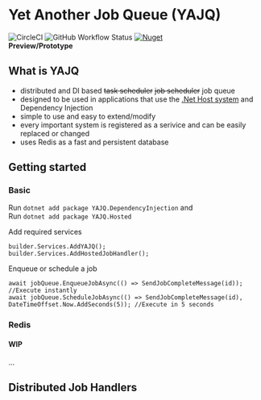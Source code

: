 # Yet Another Job Queue (YAJQ)

![CircleCI](https://img.shields.io/circleci/build/github/joshua211/YAJQ.Net/master?style=flat-square)
![GitHub Workflow Status](https://img.shields.io/github/workflow/status/joshua211/YAJQ.net/cd?label=deploy&style=flat-square)
[![Nuget](https://img.shields.io/nuget/v/YAJQ.Core?style=flat-square)](https://www.nuget.org/packages/YAJQ.Core)
<br/>
**Preview/Prototype**

## What is YAJQ
* distributed and DI based ~~task scheduler~~ ~~job scheduler~~ job queue
* designed to be used in applications that use the [.Net Host system](https://learn.microsoft.com/en-us/dotnet/core/extensions/generic-host) and Dependency Injection 
* simple to use and easy to extend/modify
* every important system is registered as a serivice and can be easily replaced or changed
* uses Redis as a fast and persistent database

## Getting started

### Basic

Run ``dotnet add package YAJQ.DependencyInjection`` and <br>
Run ``dotnet add package YAJQ.Hosted``

Add required services
```
builder.Services.AddYAJQ();
builder.Services.AddHostedJobHandler();
```

Enqueue or schedule a job
```
await jobQueue.EnqueueJobAsync(() => SendJobCompleteMessage(id)); //Execute instantly
await jobQueue.ScheduleJobAsync(() => SendJobCompleteMessage(id), DateTimeOffset.Now.AddSeconds(5)); //Execute in 5 seconds

```

### Redis
#### WIP
...
## Distributed Job Handlers
